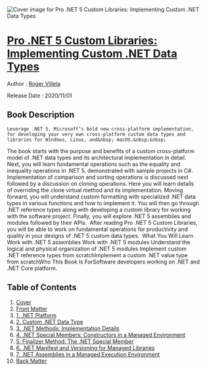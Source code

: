 ![Cover image for Pro .NET 5 Custom Libraries: Implementing Custom .NET Data Types](https://imgdetail.ebookreading.net/cover/cover/20201212/EB9781484263914.jpg)

[Pro .NET 5 Custom Libraries: Implementing Custom .NET Data Types](https://ebookreading.net/view/book/Pro+.NET+5+Custom+Libraries%3A+Implementing+Custom+.NET+Data+Types-EB9781484263914_1.html "Pro .NET 5 Custom Libraries: Implementing Custom .NET Data Types")
====================================================================================================================

Author : [Roger Villela](https://ebookreading.net/search/author/Roger+Villela)

Release Date : 2020/11/01

Book Description
-----------------


    
    Leverage .NET 5, Microsoft’s bold new cross-platform implementation, for developing your very own cross-platform custom data types and libraries for Windows, Linux, and&nbsp; macOS.&nbsp;&nbsp;
The book starts with the purpose and benefits of a&nbsp;custom cross-platform model of .NET data types and its architectural implementation in detail. Next, you will learn fundamental operations such as the equality and inequality operations in .NET 5, demonstrated with sample projects in C#. Implementation of comparison and sorting operations is discussed next followed by a discussion on cloning operations. Here you will learn details of overriding the clone virtual method and its implementation. Moving forward, you will understand&nbsp;custom formatting with specialized .NET data types in various functions and how to implement it. You will then go through .NET reference types along with developing a custom library for working with the software project. Finally, you will explore .NET 5 assemblies and modules followed by their APIs.&nbsp;
After reading Pro .NET 5 Custom Libraries, you will be able to work on&nbsp;fundamental operations for productivity and quality in your designs of .NET 5 custom data types.&nbsp;
What You Will Learn
Work with .NET 5 assemblies  Work with .NET 5 modules  Understand the logical and      physical organization of .NET 5 modules Implement custom .NET reference      types from scratchImplement a custom .NET value type from scratchWho This Book Is ForSoftware developers working on .NET and .NET Core platform.
  

Table of Contents
-----------------

1. [Cover](https://ebookreading.net/view/book/Pro+.NET+5+Custom+Libraries%3A+Implementing+Custom+.NET+Data+Types-EB9781484263914_1.html)
1. [Front Matter](https://ebookreading.net/view/book/Pro+.NET+5+Custom+Libraries%3A+Implementing+Custom+.NET+Data+Types-EB9781484263914_2.html)
1. [1.&nbsp;.NET Platform](https://ebookreading.net/view/book/Pro+.NET+5+Custom+Libraries%3A+Implementing+Custom+.NET+Data+Types-EB9781484263914_3.html)
1. [2.&nbsp;Custom .NET Data Type](https://ebookreading.net/view/book/Pro+.NET+5+Custom+Libraries%3A+Implementing+Custom+.NET+Data+Types-EB9781484263914_4.html)
1. [3.&nbsp;.NET Methods: Implementation Details](https://ebookreading.net/view/book/Pro+.NET+5+Custom+Libraries%3A+Implementing+Custom+.NET+Data+Types-EB9781484263914_5.html)
1. [4.&nbsp;.NET Special Members: Constructors in a Managed Environment](https://ebookreading.net/view/book/Pro+.NET+5+Custom+Libraries%3A+Implementing+Custom+.NET+Data+Types-EB9781484263914_6.html)
1. [5.&nbsp;Finalizer Method: The .NET Special Member](https://ebookreading.net/view/book/Pro+.NET+5+Custom+Libraries%3A+Implementing+Custom+.NET+Data+Types-EB9781484263914_7.html)
1. [6.&nbsp;.NET Manifest and Versioning for Managed Libraries](https://ebookreading.net/view/book/Pro+.NET+5+Custom+Libraries%3A+Implementing+Custom+.NET+Data+Types-EB9781484263914_8.html)
1. [7.&nbsp;.NET Assemblies in a Managed Execution Environment](https://ebookreading.net/view/book/Pro+.NET+5+Custom+Libraries%3A+Implementing+Custom+.NET+Data+Types-EB9781484263914_9.html)
1. [Back Matter](https://ebookreading.net/view/book/Pro+.NET+5+Custom+Libraries%3A+Implementing+Custom+.NET+Data+Types-EB9781484263914_10.html)
